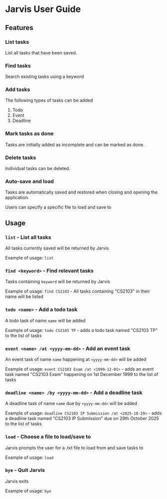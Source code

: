 # Jarvis User Guide

## Features 

### List tasks
List all tasks that have been saved.

### Find tasks

Search existing tasks using a keyword

### Add tasks

The following types of tasks can be added

1. Todo
2. Event
3. Deadline

### Mark tasks as done

Tasks are initially added as incomplete and can be marked as done.

### Delete tasks

Individual tasks can be deleted.

### Auto-save and load

Tasks are automatically saved and restored when closing and opening the application.

Users can specify a specific file to load and save to

## Usage

### `list` - List all tasks

All tasks currently saved will be returned by Jarvis

Example of usage: `list`

### `find <keyword>` -  Find relevant tasks

Tasks containing `keyword` will be returned by Jarvis

Example of usage: `find CS2103` - All tasks containing "CS2103" in their name will be listed

### `todo <name>` - **Add a todo task**

A todo task of name `name` will be added

Example of usage: `todo CS2103 TP` - adds a todo task named "CS2103 TP" to the list of tasks

### `event <name> /at <yyyy-mm-dd>` - **Add an event task**

An event task of name `name` happening at `<yyyy-mm-dd>` will be added

Example of usage: `event CS2103 Exam /at <1999-12-01>` - adds an event task named "CS2103 Exam" happening on 1st December 1999 to the list of tasks

### `deadline <name> /by <yyyy-mm-dd>` - **Add a deadline task**

A deadline task of name `name` due by `<yyyy-mm-dd>` will be added

Example of usage: `deadline CS2103 IP Submission /at <2025-10-29>` - adds a deadline task named "CS2103 IP Submission" due on 29th October 2025 to the list of tasks

### `load` - **Choose a file to load/save to**

Jarvis prompts the user for a .txt file to load from and save tasks to

Example of usage: `load`

### `bye` - **Quit Jarvis** 

Jarvis exits

Example of usage: `bye`